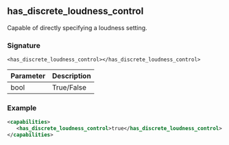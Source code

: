 ## has\_discrete\_loudness\_control

Capable of directly specifying a loudness setting.


### Signature

`<has_discrete_loudness_control></has_discrete_loudness_control>`


| Parameter | Description |
| --- | --- |
| bool | True/False |


### Example

```xml
<capabilities>
   <has_discrete_loudness_control>true</has_discrete_loudness_control>
</capabilities>
```
